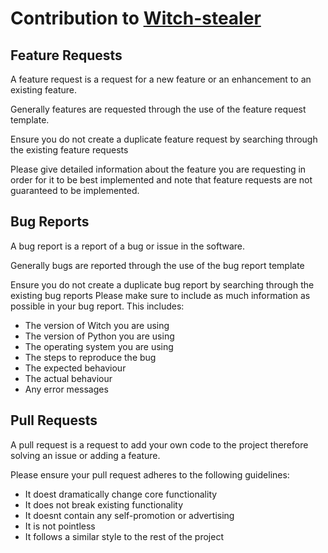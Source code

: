 # Contribution to [Witch-stealer](https://github.com/addadi000/Witch-stealer)


## Feature Requests

A feature request is a request for a new feature or an enhancement to an existing feature. 

Generally features are requested through the use of the feature request template.

Ensure you do not create a duplicate feature request by searching through the existing feature requests

Please give detailed information about the feature you are requesting in order for it to be best implemented and note that feature requests are not guaranteed to be implemented.

## Bug Reports

A bug report is a report of a bug or issue in the software.

Generally bugs are reported through the use of the bug report template

Ensure you do not create a duplicate bug report by searching through the existing bug reports
Please make sure to include as much information as possible in your bug report. This includes:

- The version of Witch you are using
- The version of Python you are using
- The operating system you are using
- The steps to reproduce the bug
- The expected behaviour
- The actual behaviour
- Any error messages

## Pull Requests

A pull request is a request to add your own code to the project therefore solving an issue or adding a feature.

Please ensure your pull request adheres to the following guidelines:
- It doest dramatically change core functionality
- It does not break existing functionality
- It doesnt contain any self-promotion or advertising
- It is not pointless
- It follows a similar style to the rest of the project
